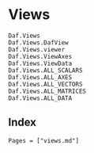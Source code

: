 # Views

```@docs
Daf.Views
Daf.Views.DafView
Daf.Views.viewer
Daf.Views.ViewAxes
Daf.Views.ViewData
Daf.Views.ALL_SCALARS
Daf.Views.ALL_AXES
Daf.Views.ALL_VECTORS
Daf.Views.ALL_MATRICES
Daf.Views.ALL_DATA
```

## Index

```@index
Pages = ["views.md"]
```
